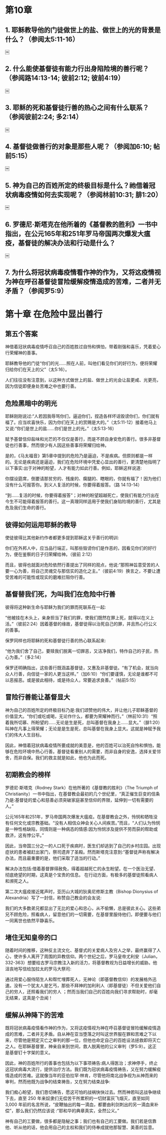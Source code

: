 # 第10章
## 1. 耶稣教导他的门徒做世上的盐、做世上的光的背景是什么？（参阅太5:11-16）

￼

## 2. 什么能使基督徒有能力行出身陷险境的善行呢？（参阅路14:13-14; 彼前2:12; 彼前4:19）

￼

## 3. 耶稣的死和基督徒行善的热心之间有什么联系？（参阅彼前2:24; 多2:14）

￼

## 4. 基督徒做善行的对象是那些人呢？（参阅加6:10; 帖前5:15）

￼

## 5. 神为自己的百姓所定的终极目标是什么？祂借着冠状病毒疫情如何去实现呢？（参阅林前10:31; 腓1:20）

￼

## 6. 罗德尼·斯塔克在他所着的《基督教的胜利》一书中指出，在公元165年和251年罗马帝国两次爆发大瘟疫，基督徒的解决办法和行动是什么？

￼

## 7. 为什么将冠状病毒疫情看作神的作为，又将这疫情视为神在呼召基督徒冒险缓解疫情造成的苦难，二者并无矛盾？（参阅罗5:9）

# 第十章 在危险中显出善行

## 第五个答案

神借着冠状病毒疫情呼召自己的百姓胜过自怜和惧怕，带着刚强和喜乐，凭着爱心行荣耀神的善事。

耶稣教导他的门徒“你们的光……照在人前，叫他们看见你们的好行为，便将荣耀归给你们在天上的父”（太5:16）。

人们往往没有注意到，以这种方式做世上的盐、做世上的光会让盐更咸、光更亮，因为信徒即便身处苦难之中也要行善。


## 危险黑暗中的明光

耶稣刚刚说过:“人若因我辱骂你们，逼迫你们，捏造各样坏话毁谤你们，你们就有福了。应当欢喜快乐，因为你们在天上的赏赐是大的。”（太5:11-12）接着他马上又说:“你们是世上的盐……你们是世上的光。”（太5:13-16）

赋予基督信仰盐味和光芒的不仅仅是善行，而是不顾自身安危的善行。很多非基督徒也行善事，然而很少有人因这些善事将荣耀归给神。

是的，《马太福音》第5章中提到的危险乃是逼迫，不是疾病。但原则都是一样的。无论是疾病还是逼迫，我们在危险环境中凭爱心显出的善行，更清楚地指明了以下事实:出于对神的盼望，人才有能力如此行善。例如，耶稣这样说道:

你摆设筵席，倒要请那贫穷的、残废的、瘸腿的、瞎眼的，你就有福了！因为他们没有什么可报答你。到义人复活的时候，你要得着报答。（路 14:13-14）

“到……复活的时候，你要得着报答”；对神的盼望超越死亡，使我们有能力行出在今生不可能得着报答的善行。这一真理同样适用于使我们身陷险境的善行，尤其是危及我们生命的善行。


## 彼得如何运用耶稣的教导

使徒彼得比其他新约作者都更多提到耶稣这关乎善行的明训:

你们在外邦人中，应当品行端正，叫那些毁谤你们是作恶的，因看见你们的好行为，便在鉴察的日子归荣耀给神。（彼前 2:12）

而且，彼得也就面对危险依然行善提出了同样的观点，他说:“那照神旨意受苦的人要一心为善，将自己灵魂交与那信实的造化之主。”（彼前4:19）换言之，不要让遭受苦难的可能性或现实的磨难拦阻你行善。


## 基督替我们死，为叫我们在危险中行善

彼得将这种新生命与耶稣为我们的罪而死联系在一起:

“他被挂在木头上，亲身担当了我们的罪，使我们既然在罪上死，就得以在义上活。”（彼前2:24）因着基督的缘故，基督徒得以治死自己的罪，并且热心行公义的善事。

保罗同样也将耶稣的死和基督徒行善的热心联系起来:

“他为我们舍了自己，要赎我们脱离一切罪恶，又洁净我们，特作自己的子民，热心为善。”（多2:14）

保罗还明确指出，这些善行既涵盖基督徒，又惠及非基督徒。“有了机会，就当向众人行善，向信徒一家的人更当这样。”（加6:10）“你们要谨慎，无论是谁都不可以恶报恶。或是彼此相待，或是待众人，常要追求良善。”（帖前5:15）


## 冒险行善能让基督显大

神为自己的百姓所定的终极目标乃是:我们颂赞他的伟大，并让他儿子耶稣基督的价值显大。“你们或吃或喝，无论作什么，都要为荣耀神而行。”（林前10:31）“照着我所切慕、所盼望的……无论是生是死，总叫基督在我身上……显大。”（腓1:20）叫神在凡事上得荣耀；无论是是生是死，总叫基督在我身上显大。这就是神赋予我们的伟大人生目标。

因此，神借着冠状病毒疫情所要成就的美意是，他的百姓可以治死自怜和惧怕，能够在危险环境中热心行善。基督徒看重别人的需要，而非自身的安逸，选择关爱邻舍，而非自保。我们的救主就是如此，他也为此而死。


## 初期教会的榜样

罗德尼·斯塔克（Rodney Stark）在他所著的《基督教的胜利》（The Triumph of Christianity）一书中指出，在基督教会最初的几个世纪里，“真正催生巨变的信条乃是:基督徒的爱心和慈善必须突破家庭甚至信仰的界限，延伸到一切有需要的人。”

公元165年和251年，罗马帝国两次爆发大瘟疫。在基督教会之外，怜悯和牺牲没有任何文化或宗教基础。“没有人相信众神会关心人间疾苦。”而且，“人们认为怜悯是一种性格缺陷，同情则是一种病态的情感:因为怜悯涉及提供不劳而获的帮助或救济，这有悖公平。”

因此，当帝国三分之一的人口死于疾病时，医生们却逃到了自己的乡村庄园。出现症状的患者被赶出家门，祭司遗弃了圣殿。然而斯塔克注意到:“基督徒声称有解决办法，而且最重要的是，他们采取了适当的行动。”

解决办法包括:借着基督罪得赦免，得着超越死亡的永生盼望。在一个医治无望、彻底绝望的时期，这真是个宝贵的信息。
在行动方面，有极多的基督徒照看病人和濒死之人。

第二次大瘟疫接近尾声时，亚历山大城的狄奥尼修斯主教（Bishop Dionysius of Alexandria）写了一封信，称赞自己教会的会友说:

我们的大多数弟兄都显出了无比的爱心和忠心，从不偷懒，总是彼此关心。这些弟兄不顾危险，照看病人，留意他们的一切需要，在基督里服侍他们，即便要与他们一同离世也依然平静喜乐。


## 堵住无知皇帝的口

随着时间的推移，这种反主流文化、基督式的关爱病人及穷人之举，最终赢得了人心，使许多人离开了周围的异教信仰。两个世纪之后，罗马皇帝尤利安（Julian，332-363）想要给古罗马宗教注入新的活力，将基督教视为日益增长的威胁。他沮丧地写信给加拉太的罗马大祭司:

通过用爱心服侍陌生人和帮忙埋葬死人，无神论（即基督教信仰）的发展格外迅速。没有一个犹太人是乞丐，那些不拜神的加利利人（即基督徒）不但关爱他们自己的穷人，还照看我们的穷人 ；然而当我们自己的百姓向我们寻求帮助时，却毫无结果，这真是个丑闻！


## 缓解从神降下的苦难

既将冠状病毒疫情看作神的作为，又将这疫情视为神在呼召基督徒冒险缓解疫情造成的苦难，二者并无矛盾。自从神在亚当堕落之时叫这世界服在罪和苦难之下以来，尽管他是预定灭亡之审判的那一位，但他也命定自己的百姓设法拯救即将灭亡之人。在耶稣基督里，神亲自来到世间，救人脱离他的公义审判（罗5:9）。这正是基督钉十字架的意义。

因此，神的百姓所行的善事也包括为以下事项祷告:病人得医治；求神停手，终止这冠状病毒大流行，提供治疗方法。我们既为冠状病毒疫情祷告，又在努力缓解疫情造成的苦难。这就像当年的亚伯拉罕·林肯，尽管他将南北战争视为从神而来的审判，然而他既为战争的结束祷告，又在努力结束战争:

我们痴心盼望，我们恳切祷告，愿这可怕的战祸快快过去。然而神若叫这战争继续下去，直至 250 年来奴隶们无偿苦干所累积的一切财富灰飞烟灭，直至如同 3,000 年前的名言所说，“皮鞭抽出的每一滴血，都要由利剑刺出的另一滴血来补偿”，那么我们仍然应该说 :“耶和华的典章真实，全然公义。”

神有自己的工要做，很多都是隐秘之事；我们也有自己的工要做。我们若是信靠他、听从他的话，他会用自己的主权和我们的侍奉成就他那智慧、美善的旨意。